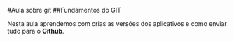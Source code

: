 #Aula sobre git
##Fundamentos do GIT

Nesta aula aprendemos com crias as versões dos aplicativos e como enviar tudo para o **Github**.